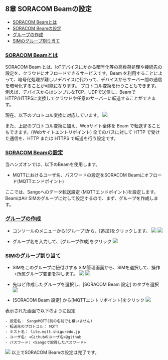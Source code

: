## <a name="chapter8">8章 SORACOM Beamの設定
- [SORACOM Beamとは](#section8-1)
- [SORACOM Beamの設定](#section8-2)
- [グループの作成](#section8-3)
- [SIMのグループ割り当て](#section8-4)

### [SORACOM Beamとは](#section8-1)
SORACOM Beam とは、IoTデバイスにかかる暗号化等の高負荷処理や接続先の設定を、クラウドにオフロードできるサービスです。Beam を利用することによって、暗号化処理が難しいデバイスに代わって、デバイスからサーバー間の通信を暗号化することが可能になります。
プロトコル変換を行うこともできます。例えば、デバイスからはシンプルなTCP、UDPで送信し、BeamでHTTP/HTTPSに変換してクラウドや任意のサーバーに転送することができます。

現在、以下のプロトコル変換に対応しています。
![](https://github.com/sh8/maker_faire_2016/wiki/images/8-2.png)


また、上記のプロトコル変換に加え、Webサイト全体を Beam で転送することもできます。(Webサイトエントリポイント) 全てのパスに対して HTTP で受けた通信を、HTTP または HTTPS で転送を行う設定です。

### [SORACOM Beamの設定](#section8-2)
当ハンズオンでは、以下のBeamを使用します。

- MQTTにおけるユーザ名、パスワードの設定をSORACOM Beamにオフロード(MQTTエンドポイント)

ここでは、Sangoへのデータ転送設定 (MQTTエンドポイント)を設定します。
BeamはAir SIMのグループに対して設定するので、まず、グループを作成します。

### [グループの作成](#section8-3)
- コンソールのメニューから[グループ]から、[追加]をクリックします。
![](https://github.com/sh8/maker_faire_2016/wiki/images/8-3.png)
![](https://github.com/sh8/maker_faire_2016/wiki/images/8-4.png)

- グループ名を入力して、[グループ作成]をクリック
![](https://github.com/sh8/maker_faire_2016/wiki/images/8-5.png)

### [SIMのグループ割り当て](#section8-4)
- SIMをこのグループに紐付けする
SIM管理画面から、SIMを選択して、操作→所属グループ変更を押します。
![](https://github.com/sh8/maker_faire_2016/wiki/images/8-6.png)
![](https://github.com/sh8/maker_faire_2016/wiki/images/8-7.png)

- 先ほど作成したグループを選択し、[SORACOM Beam 設定] のタブを選択
![](https://github.com/sh8/maker_faire_2016/wiki/images/8-8.png)

- [SORACOM Beam 設定] から[MQTTエントリポイント]をクリック
![](https://github.com/sh8/maker_faire_2016/wiki/images/8-9.png)

表示された画面で以下のように設定
```
- 設定名： SangoMQTT(別の名前でも構いません)
- 転送先のプロトコル： MQTT
- ホスト名： lite.mqtt.shiguredo.jp
- ユーザ名: <Githubのユーザ名>@github
- パスワード: <Sangoで取得したパスワード>
```

![](https://github.com/sh8/maker_faire_2016/wiki/images/8-10.png)
以上でSORACOM Beamの設定は完了です。
